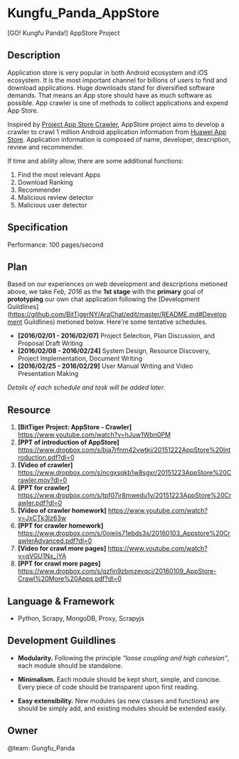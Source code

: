 # Kungfu_Panda_AppStore
[GO! Kungfu Panda!] AppStore Project

Description
-----------

Application store is very popular in both Android ecosystem and iOS ecosystem. It is the most important channel for billions of users to find and download applications. Huge downloads stand for diversified software demands. That means an App store should have as much software as possible. App crawler is one of methods to collect applications and expend App Store.

Inspired by [Project App Store Crawler](https://slack-files.com/T0GUEMKEZ-F0J4G9QTT-274d3bc97e), AppStore project aims to develop a crawler to crawl 1 million Android application information from [Huawei App Store](http://appstore.huawei.com). Application information is composed of name, developer, description, review and recommender.

If time and ability allow, there are some additional functions:
1. Find the most relevant Apps
2. Download Ranking
3. Recommender
4. Malicious review detector
5. Malicious user detector

Specification
-------------

Performance: 100 pages/second 

Plan
----

Based on our experiences on web development and descriptions metioned above, we take _Feb, 2016_ as the __1st stage__ with the __primary__ goal of __prototyping__ our own chat application following the [Development Guildlines](https://github.com/BitTigerNY/AraChat/edit/master/README.md#Development Guildlines) metioned below. Here're some tentative schedules.

* __[2016/02/01 - 2016/02/07]__ Project Selection, Plan Discussion, and Proposal Draft Writing
* __[2016/02/08 - 2016/02/24]__ System Design, Resource Discovery, Project Implementation, Document Writing 
* __[2016/02/25 - 2016/02/29]__ User Manual Writing and Video Presentation Making

_Details of each schedule and task will be added later._

Resource
--------

1. __[BitTiger Project: AppStore - Crawler]__ https://www.youtube.com/watch?v=hJuw1Wbn0PM
2. __[PPT of introduction of AppStore]__ https://www.dropbox.com/s/bja7rfnm42vwtkj/20151222AppStore%20Introduction.pdf?dl=0
3. __[Video of crawler]__ https://www.dropbox.com/s/ncgxsqkb1w8sgxr/20151223AppStore%20Crawler.mov?dl=0
4. __[PPT for crawler]__ https://www.dropbox.com/s/tpf07ir8mwedu1y/20151223AppStore%20Crawler.pdf?dl=0
5. __[Video of crawler homework]__ https://www.youtube.com/watch?v=JxCTk3Iz63w
6. __[PPT for crawler homework]__ https://www.dropbox.com/s/0ojejis71ebds3s/20160103_Appstore%20CrawlerAdvanced.pdf?dl=0
7. __[Video for crawl more pages]__ https://www.youtube.com/watch?v=qVGU1Nx_jYA
8. __[PPT for crawl more pages]__ https://www.dropbox.com/s/qzfin9zbmzevqcj/20160109_AppStore-Crawl%20More%20Apps.pdf?dl=0

Language & Framework
--------------------

+ Python, Scrapy, MongoDB, Proxy, Scrapyjs

Development Guildlines
----------------------

- __Modularity.__ Following the principle _"loose coupling and high cohesion"_, each module should be standalone.

- __Minimalism.__ Each module should be kept short, simple, and concise. Every piece of code should be transparent upon first reading. 
- __Easy extensibility.__ New modules (as new classes and functions) are should be simply add, and existing modules should be extended easily.

Owner
-----

@team: Gungfu_Panda
